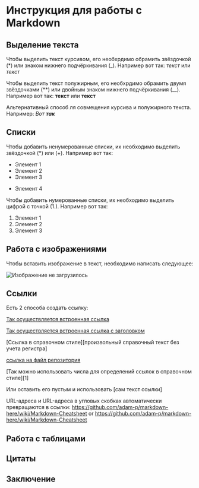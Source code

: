 # Инструкция для работы с Markdown

## Выделение текста

Чтобы выделить текст курсивом, его необхрдимо обрамить звёздочкой (\*) или знаком нижнего подчёркивания (\_). Например вот так: _текст_ или _текст_

Чтобы выделить текст полужирным, его необхрдимо обрамить двумя звёздочками (\*\*) или двойным знаком нижнего подчёркивания (\_\_). Например вот так: **текст** или **текст**

Альтернативный способ ля совмещения курсива и полужирного текста. Например: _Вот **так**_

## Списки

Чтобы добавить ненумерованные списки, их необходимо выделить звёздочкой (\*) или (+). Например вот так:

- Элемент 1
- Элемент 2
- Элемент 3

* Элемент 4

Чтобы добавить нумерованные списки, их необходимо выделить цифрой с точкой (1.). Например вот так:

1. Элемент 1
2. Элемент 2
3. Элемент 3

## Работа с изображениями

Чтобы вставить изображение в текст, необходимо написать следующее:

![Изображение не загрузилось](avatar.jpg)

## Ссылки

Есть 2 способа создать ссылку:

[Так осуществляется встроенная ссылка](https://www.google.com)

[Так осуществляется встроенная ссылка с заголовком ](https://www.google.com "Google's Homepage")

[Cсылка в справочном стиле][произвольный справочный текст без учета регистра]

[ссылка на файл репозитория](avatar.jpg)

[Так можно использовать числа для определений ссылок в справочном стиле][1]

Или оставить его пустым и использовать [сам текст ссылки]

URL-адреса и URL-адреса в угловых скобках автоматически превращаются в ссылки:
https://github.com/adam-p/markdown-here/wiki/Markdown-Cheatsheet or <https://github.com/adam-p/markdown-here/wiki/Markdown-Cheatsheet>

## Работа с таблицами

## Цитаты

## Заключение
